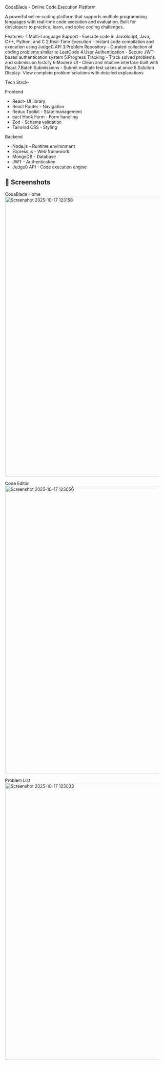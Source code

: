 CodeBlade - Online Code Execution Platform

A powerful online coding platform that supports multiple programming languages with real-time code execution and evaluation. Built for developers to practice, learn, and solve coding challenges.

Features-
1.Multi-Language Support - Execute code in JavaScript, Java, C++, Python, and C
2.Real-Time Execution - Instant code compilation and execution using Judge0 API
3.Problem Repository - Curated collection of coding problems similar to LeetCode
4.User Authentication - Secure JWT-based authentication system
5.Progress Tracking - Track solved problems and submission history
6.Modern UI - Clean and intuitive interface built with React
7.Batch Submissions - Submit multiple test cases at once
8.Solution Display- View complete problem solutions with detailed explanations

Tech Stack-

Frontend
- React- UI library
- React Router - Navigation
- Redux Toolkit - State management
- eact Hook Form - Form handling
- Zod - Schema validation
- Tailwind CSS - Styling

Backend
- Node.js - Runtime environment
- Express.js - Web framework
- MongoDB - Database
- JWT - Authentication
- Judge0 API - Code execution engine

## 📸 Screenshots

CodeBlade Home
<img width="1888" height="915" alt="Screenshot 2025-10-17 123158" src="https://github.com/user-attachments/assets/ec32f3c0-f898-45c8-b758-4221e8ed27c9" />

Code Editor
<img width="1900" height="940" alt="Screenshot 2025-10-17 123056" src="https://github.com/user-attachments/assets/3533587c-8f66-4bc7-8903-db14758e88a6" />

Problem List
<img width="1835" height="906" alt="Screenshot 2025-10-17 123033" src="https://github.com/user-attachments/assets/c806d032-d683-4b05-b484-c540edb221cc" />



